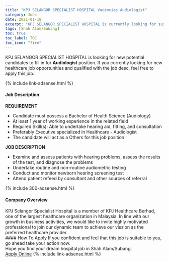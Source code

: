 ```yaml
---
title: "KPJ SELANGOR SPECIALIST HOSPITAL Vacancies Audiologist" 
category: Jobs 
date: 2021-01-18 
excerpt: "KPJ SELANGOR SPECIALIST HOSPITAL is currently looking for suitable person to fill in the Audiologist which positioned at Shah Alam/Subang" 
tags: [Shah Alam/Subang] 
toc: true 
toc_label: TOC 
toc_icon: "fire" 
--- 
```


<p>KPJ SELANGOR SPECIALIST HOSPITAL is looking for new potential candidates to fill in for <b>Audiologist</b> position. If you currently looking for new healthcare job opportunities and qualified with the job desc, feel free to apply this job.
</p>{% include link-adsense.html %} 
<div><div><h4>Job Description</h4></div><div><div><span><div><p><strong>REQUIREMENT</strong></p><ul><li>Candidate must possess a Bachelor of Health Science (Audiology)</li><li>At least 1 year of working experience in the related field</li><li>Required Skill(s): Able to undertake hearing aid, fitting, and consultation</li><li>Preferably Executive specialized in Healthcare - Audiologist</li><li>The candidate will act as a Others for this job position</li></ul><p><strong>JOB DESCRIPTION</strong></p><ul><li>Examine and assess patients with hearing problems, assess the results of the test, and diagnose the problems</li><li>Undertake routine and non-routine audiometric testing</li><li>Conduct and monitor newborn hearing screening test</li><li>Attend patient refeed by consultant and other sources of referral</li></ul></div></span></div></div></div> 
{% include 300-adsense.html %} 
<div><div><h4>Company Overview</h4></div><div><div><span><div><div>KPJ Selangor Specialist Hospital is a member of KPJ Healthcare Berhad, one of the largest healthcare organization in Malaysia. In line with our growth in business activities, we would like to invite highly motivated professional to join our dynamic team to achieve our vission as the preferred healthcare provider.</div></div></span></div></div></div> 
#### How To Apply 
If you confident and feel that this job is suitable to you, go ahead take your action now. <br/> 
Hope you find your dream hospital job in Shah Alam/Subang. <br/> 
<a href="https://www.jobstreet.com.my/en/job/audiologist-4459538?jobId=jobstreet-my-job-4459538&sectionRank=6&token=0~4002b471-b15e-42a7-9192-c1c4d1990166&fr=SRP%20View%20In%20New%20Ta" class="btn btn--warning" target="_blank" rel="nofollow noopenner">Apply Online</a> 
{% include link-adsense.html %} 